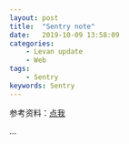 ```yaml
---
layout: post  
title:  "Sentry note"  
date:   2019-10-09 13:58:09
categories: 
    - Levan update
    - Web
tags: 
    - Sentry
keywords: Sentry  
---
```


参考资料：[点我](https://juejin.im/post/5b55c33ae51d45198f5c7a91)

<!--more -->

...
